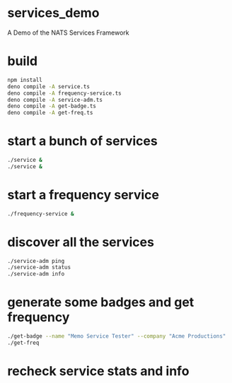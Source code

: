 # services_demo

A Demo of the NATS Services Framework

# build

```bash
npm install
deno compile -A service.ts
deno compile -A frequency-service.ts
deno compile -A service-adm.ts
deno compile -A get-badge.ts
deno compile -A get-freq.ts
```


# start a bunch of services

```bash
./service &
./service &
```

# start a frequency service
```bash
./frequency-service &
```

# discover all the services

```bash
./service-adm ping
./service-adm status
./service-adm info
```

# generate some badges and get frequency

```bash
./get-badge --name "Memo Service Tester" --company "Acme Productions"
./get-freq
```

# recheck service stats and info


